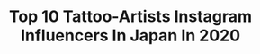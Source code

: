 ---
title: Top 10 Tattoo-Artists Instagram Influencers In Japan In 2020
description: >-
  Find top tattoo-artists Instagram influencers in Japan in 2020. Most popular hashtags: #dragon #snake #skull #tattooart.
platform: Instagram
profiles:
  - username: "chapi_pi_pi"
    fullname: >-
      CHAPI
    location: "Japan"
    followers: 26219
    engagement: 900
    commentsToLikes: 0.004077
    id: ck134wxj8ylcr0i19in88dm5b
    verified: false
    hashtags: "#redbull"
  - username: "horitatsu_tattoo"
    fullname: >-
      彫たつ 刺青師
    location: "Japan"
    followers: 5420
    engagement: 614
    commentsToLikes: 0.003072
    id: ck5hn0n9smzgx0i11se8y59nt
    verified: false
    hashtags: "#blackandgreytattoo, #mansruintattoo, #photoshop, #lowrider"
  - username: "horiren1st"
    fullname: >-
      初代 彫蓮
    location: "Japan"
    followers: 10275
    engagement: 729
    commentsToLikes: 0.011509
    id: ck0w6phqq9oty0i19pxyfjcau
    verified: false
    hashtags: "#blackandwhite, #kentarofujisaki, #england, #maidenhead"
  - username: "horibenny"
    fullname: >-
      彫紅 Hori Benny
    location: "Japan"
    followers: 113900
    engagement: 721
    commentsToLikes: 0.011623
    id: ck134wx41yla90i19ol82zkrg
    verified: false
    hashtags: "#pinktattoo, #omaekumiko, #morrigan, #darkstalkers"
  - username: "thedeadpigeon"
    fullname: >-
      Magnus Jansson
    location: "Japan"
    followers: 19906
    engagement: 641
    commentsToLikes: 0.017516
    id: ck9wdttwah8fz0j78filugesy
    verified: false
    hashtags: "#king, #mess, #bear, #basket"
  - username: "keanu_illu"
    fullname: >-
      Mitchell Keanu | Blackbear Ink
    location: "Japan"
    followers: 17413
    engagement: 376
    commentsToLikes: 0.021985
    id: ck5hoqu0sq25j0i11hymsppkl
    verified: false
    hashtags: "#lion, #botanicalart, #sketchdaily, #sketching"
  - username: "gdc_tattoo"
    fullname: >-
      Gianluca Di Cristofaro
    location: "Japan"
    followers: 32936
    engagement: 192
    commentsToLikes: 0.012461
    id: ckaoyfgc3hat50i78k7lp8eac
    verified: false
    hashtags: "#entry, #newprint, #classicprint, #wood"
  - username: "warriorism"
    fullname: >-
      画王-yutaro
    location: "Japan"
    followers: 65853
    engagement: 232
    commentsToLikes: 0.027918
    id: ck0w4wysz0thb0i19i7vedytb
    verified: false
    hashtags: "#merch, #dragon, #hawk, #tattooremovalessex"
  - username: "loganaguilarart"
    fullname: >-
      Logan Aguilar
    location: "Japan"
    followers: 33216
    engagement: 110
    commentsToLikes: 0.024335
    id: ck5q2x391i7c00i11dhe5e9td
    verified: false
    hashtags: "#spiritualawakening, #rose, #wayofthewarrior, #deepthoughts"
  - username: "eripyon.200"
    fullname: >-
      胸割りえりぴょん
    location: "Japan"
    followers: 8689
    engagement: 1871
    commentsToLikes: 0.019150
    id: ck9hbzwg2j5qh0j78b8eks8f3
    verified: false
    hashtags: "#cheer, #lovn, #tattooartist, #nike"
---